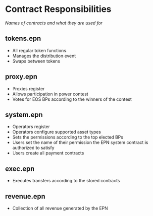 # Contract Responsibilities

_Names of contracts and what they are used for_

## tokens.epn

- All regular token functions
- Manages the distribution event
- Swaps between tokens

## proxy.epn

- Proxies register
- Allows participation in power contest
- Votes for EOS BPs according to the winners of the contest

## system.epn

- Operators register
- Operators configure supported asset types
- Sets the permissions according to the top elected BPs
- Users set the name of their permission the EPN system contract is authorized to satisfy
- Users create all payment contracts

## exec.epn

- Executes transfers according to the stored contracts

## revenue.epn

- Collection of all revenue generated by the EPN
